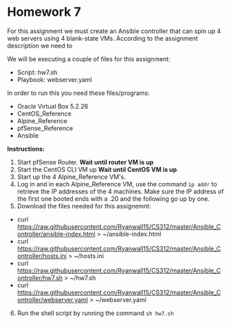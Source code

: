 # Homework 7
For this assignment we must create an Ansible controller that can spin up 4 web servers using 4 blank-state VMs. According to the assignment description we need to  

We will be executing a couple of files for this assignment:
* Script: hw7.sh
* Playbook: webserver.yaml

In order to run this you need these files/programs:
* Oracle Virtual Box 5.2.26
* CentOS_Reference
* Alpine_Reference
* pfSense_Reference
* Ansible

**Instructions:** 
1. Start pfSense Router. **Wait until router VM is up**
2. Start the CentOS CLI VM up  **Wait until CentOS VM is up**. 
3. Start up the 4 Alpine_Reference VM's.
4. Log in and in each Alpine_Reference VM, use the command ``` ip addr ``` to retrieve the IP addresses of the 4 machines. Make sure the IP address of the first one booted ends with a .20 and the following go up by one.
5. Download the files needed for this assignemnt:
* curl https://raw.githubusercontent.com/Ryanwall15/CS312/master/Ansible_Controller/ansible-index.html > ~/ansible-index.html
* curl https://raw.githubusercontent.com/Ryanwall15/CS312/master/Ansible_Controller/hosts.ini > ~/hosts.ini
* curl https://raw.githubusercontent.com/Ryanwall15/CS312/master/Ansible_Controller/hw7.sh > ~/hw7.sh
* curl https://raw.githubusercontent.com/Ryanwall15/CS312/master/Ansible_Controller/webserver.yaml > ~/webserver.yaml
6. Run the shell script by running the command ``` sh hw7.sh ```

